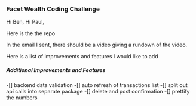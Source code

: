 ### Facet Wealth Coding Challenge

Hi Ben, Hi Paul,

Here is the the repo

In the email I sent, there should be a video giving a rundown of the video.

Here is a list of improvements and features I would like to add

##### Additional Improvements and Features

-[] backend data validation
-[] auto refresh of transactions list
-[] split out api calls into separate package
-[] delete and post confirmation
-[] prettify the numbers
